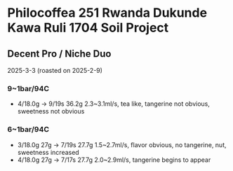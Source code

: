 # Philocoffea 251 Rwanda Dukunde Kawa Ruli 1704 Soil Project

## Decent Pro / Niche Duo

2025-3-3 (roasted on 2025-2-9)

### 9~1bar/94C

- 4/18.0g -> 9/19s 36.2g 2.3\~3.1ml/s, tea like, tangerine not obvious, sweetness not obvious

### 6~1bar/94C

- 3/18.0g 27g -> 7/19s 27.7g 1.5\~2.7ml/s, flavor obvious, no tangerine, nut, sweetness increased
- 4/18.0g 27g -> 7/17s 27.7g 2.0\~2.9ml/s, tangerine begins to appear
